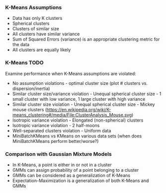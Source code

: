 ### K-Means Assumptions
* Data has only K clusters
* Spherical clusters
* Clusters of similar size
* All clusters have similar variance
* Sum of Squared Errors (variance) is an appropriate clustering metric for the data
* All clusters are equally likely

### K-Means TODO
Examine performance when K-Means assumptions are violated:
* No assumption violations - optimal cluster size (plot # clusters vs. dispersion/inertia)
* Similar cluster size/variance violation - Unequal spherical cluster size - 1 small cluster with low variance, 1 large cluster with high variance
* Similar cluster size violation - Unequal spherical cluster size - Mickey mouse clusters (https://en.wikipedia.org/wiki/K-means_clustering#/media/File:ClusterAnalysis_Mouse.svg)
* Isotropic variance violation - Elongated (non-spherical) clusters
* Isotropic variance violation - 2 half-moons
* Well-separated clusters violation - Uniform data
* MiniBatchKMeans vs KMeans on various data sets (when does MiniBatchKMeans perform better/worse?)

### Comparison with Gaussian Mixture Models
* In K-Means, a point is either in or not in a cluster
* GMMs can assign probability of a point belonging to a cluster
* GMMs can be considered as a generalization of K-Means
* Expectation-Maximization is a generalization of both K-Means and GMMs
